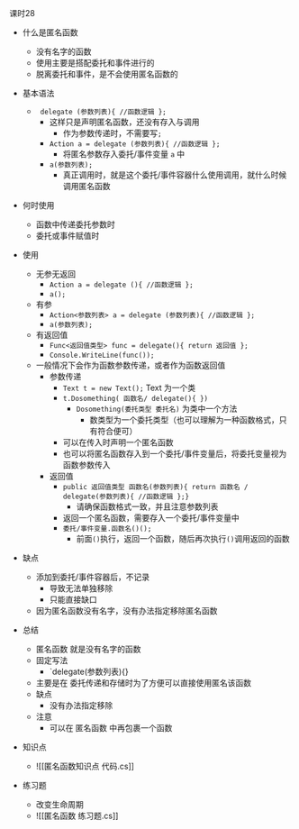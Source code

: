 
课时28

- 什么是匿名函数
	- 没有名字的函数
	- 使用主要是搭配委托和事件进行的
	- 脱离委托和事件，是不会使用匿名函数的
- 基本语法
	- ` delegate (参数列表){ //函数逻辑 };`
		- 这样只是声明匿名函数，还没有存入与调用
			- 作为参数传递时，不需要写`;`
		- `Action a = delegate (参数列表){ //函数逻辑 };`
			- 将匿名参数存入委托/事件变量 `a` 中
		- `a(参数列表);` 
			- 真正调用时，就是这个委托/事件容器什么使用调用，就什么时候调用匿名函数
- 何时使用
	- 函数中传递委托参数时
	- 委托或事件赋值时
- 使用
	- 无参无返回
		- `Action a = delegate (){ //函数逻辑 };`
		- `a();`
	- 有参
		- `Action<参数列表> a = delegate (参数列表){ //函数逻辑 };`
		- `a(参数列表);`
	- 有返回值
		- `Func<返回值类型> func = delegate(){ return 返回值 };`
		- `Console.WriteLine(func());`
	- 一般情况下会作为函数参数传递，或者作为函数返回值
		- 参数传递
			- `Text t = new Text();` Text 为一个类
			- `t.Dosomething( 函数名/ delegate(){ })` 
				- `Dosomething(委托类型 委托名)` 为类中一个方法
					- 数类型为一个委托类型（也可以理解为一种函数格式，只有符合便可）
			- 可以在传入时声明一个匿名函数
			- 也可以将匿名函数存入到一个委托/事件变量后，将委托变量视为函数参数传入
		- 返回值
			- `public 返回值类型 函数名(参数列表){ return 函数名 / delegate(参数列表){ //函数逻辑 };}`
				- 请确保函数格式一致，并且注意参数列表
			- 返回一个匿名函数，需要存入一个委托/事件变量中
			- `委托/事件变量.函数名()();`
				- 前面`()`执行，返回一个函数，随后再次执行`()`调用返回的函数
- 缺点
	- 添加到委托/事件容器后，不记录
		- 导致无法单独移除
		- 只能直接缺口
	- 因为匿名函数没有名字，没有办法指定移除匿名函数
- 总结
	- 匿名函数 就是没有名字的函数
	- 固定写法
		- `delegate(参数列表){}
	- 主要是在 委托传递和存储时为了方便可以直接使用匿名该函数
	- 缺点
		- 没有办法指定移除
	- 注意
		- 可以在 匿名函数 中再包裹一个函数

- 知识点
	- ![[匿名函数知识点 代码.cs]]

- 练习题
	- 改变生命周期
	- ![[匿名函数 练习题.cs]]